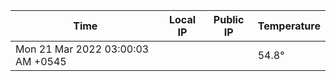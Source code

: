 | Time     | Local IP | Public IP | Temperature |
| ----------- | ----------- | ----------- | ----------- |
| Mon 21 Mar 2022 03:00:03 AM +0545      |     |   | 54.8° |
